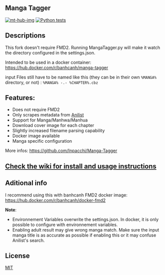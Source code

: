 Manga Tagger
---

[![mt-hub-img]][mt-hub-lnk] 
[![Python tests](https://github.com/dobbleg1000/Manga-Tagger/actions/workflows/Run_Tests.yml/badge.svg)](https://github.com/dobbleg1000/Manga-Tagger/actions/workflows/Run_Tests.yml)
## Descriptions

This fork doesn't require FMD2. Running MangaTagger.py will make it watch the directory configured in the settings.json.

Intended to be used in a docker container:
https://hub.docker.com/r/banhcanh/manga-tagger

input Files still have to be named like this (they can be in their own `%MANGA%` directory, or not) : `%MANGA% -.- %CHAPTER%.cbz`

## Features:

* Does not require FMD2
* Only scrapes metadata from [Anilist](https://anilist.co/)
* Support for Manga/Manhwa/Manhua
* Download cover image for each chapter
* Slightly increased filename parsing capability
* Docker image available
* Manga specific configuration

More infos:
https://github.com/Inpacchi/Manga-Tagger

[Check the wiki for install and usage instructions](https://github.com/dobbleg1000/Manga-Tagger/wiki)
---

## Aditional info

I recommend using this with banhcanh FMD2 docker image: https://hub.docker.com/r/banhcanh/docker-fmd2

**Note**:
- Environnement Variables overwrite the settings.json. In docker, it is only possible to configure with environnement variables.
- Enabling adult result may give wrong manga match. Make sure the input manga title is as accurate as possible if enabling this or it may confuse Anilist's search.

## License
[MIT](https://choosealicense.com/licenses/mit/)


[mt-hub-img]: https://img.shields.io/docker/pulls/dobbleg1000/manga-tagger.svg
[mt-hub-lnk]: https://hub.docker.com/r/dobbleg1000/manga-tagger
